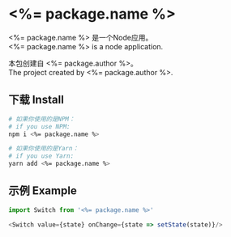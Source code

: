 # <%= package.name %>

<%= package.name %> 是一个Node应用。  
<%= package.name %> is a node application.  

本包创建自 <%= package.author %>。  
The project created by <%= package.author %>.  

## 下载 Install

```bash
# 如果你使用的是NPM：
# if you use NPM: 
npm i <%= package.name %>

# 如果你使用的是Yarn：
# if you use Yarn: 
yarn add <%= package.name %>
```

## 示例 Example

```ts
import Switch from '<%= package.name %>'

<Switch value={state} onChange={state => setState(state)}/>
```
